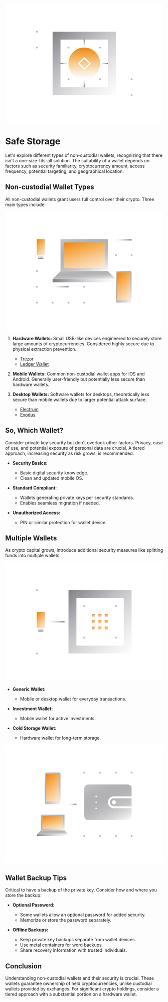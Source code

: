 ![](../images/04-main-l.png)

# Safe Storage

Let's explore different types of non-custodial wallets, recognizing that there isn't a one-size-fits-all solution. The suitability of a wallet depends on factors such as security familiarity, cryptocurrency amount, access frequency, potential targeting, and geographical location.

## Non-custodial Wallet Types

All non-custodial wallets grant users full control over their crypto. Three main types include:

![Wallet Types](../images/04-02-l.png)

1. **Hardware Wallets:** Small USB-like devices engineered to securely store large amounts of cryptocurrencies. Considered highly secure due to physical extraction prevention.

    - [Trezor](https://trezor.io)
    - [Ledger Wallet](https://www.ledgerwallet.com)

2. **Mobile Wallets:** Common non-custodial wallet apps for iOS and Android. Generally user-friendly but potentially less secure than hardware wallets.


3. **Desktop Wallets:** Software wallets for desktops, theoretically less secure than mobile wallets due to larger potential attack surface.

    - [Electrum](https://electrum.org)
    - [Exodus](https://www.exodus.io)

## So, Which Wallet?

Consider private key security but don't overlook other factors. Privacy, ease of use, and potential exposure of personal data are crucial. A tiered approach, increasing security as risk grows, is recommended.

- **Security Basics:**
    - Basic digital security knowledge.
    - Clean and updated mobile OS.
    
- **Standard Compliant:**
    - Wallets generating private keys per security standards.
    - Enables seamless migration if needed.
    
- **Unauthorized Access:**
    - PIN or similar protection for wallet device.

## Multiple Wallets

As crypto capital grows, introduce additional security measures like splitting funds into multiple wallets.

![Tiered Approach](../images/04-03-l.png)

- **Generic Wallet:**
    - Mobile or desktop wallet for everyday transactions.
    
- **Investment Wallet:**
    - Mobile wallet for active investments.
    
- **Cold Storage Wallet:**
    - Hardware wallet for long-term storage.

![Tiered Wallets](../images/04-04-l.png)

## Wallet Backup Tips

Critical to have a backup of the private key. Consider how and where you store the backup:

- **Optional Password:**
    - Some wallets allow an optional password for added security.
    - Memorize or store the password separately.
    
- **Offline Backups:**
    - Keep private key backups separate from wallet devices.
    - Use metal containers for word backups.
    - Share recovery information with trusted individuals.

## Conclusion

Understanding non-custodial wallets and their security is crucial. These wallets guarantee ownership of held cryptocurrencies, unlike custodial wallets provided by exchanges. For significant crypto holdings, consider a tiered approach with a substantial portion on a hardware wallet.

